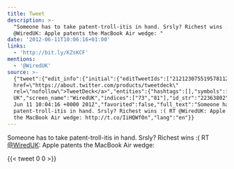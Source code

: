 ```yaml
---
title: Tweet
description: >-
  "Someone has to take patent-troll-itis in hand. Srsly? Richest wins :( RT
  @WiredUK: Apple patents the MacBook Air wedge: "
date: '2012-06-11T10:06:16+01:00'
links:
  - 'http://bit.ly/KZsKCF'
mentions:
  - '@WiredUK'
source: >-
  {"tweet":{"edit_info":{"initial":{"editTweetIds":["212123075519578112"],"editableUntil":"2012-06-11T11:04:16.917Z","editsRemaining":"5","isEditEligible":true}},"retweeted":false,"source":"<a
  href=\"https://about.twitter.com/products/tweetdeck\"
  rel=\"nofollow\">TweetDeck</a>","entities":{"hashtags":[],"symbols":[],"user_mentions":[{"name":"WIRED
  UK","screen_name":"WiredUK","indices":["73","81"],"id_str":"22363802","id":"22363802"}],"urls":[{"url":"http://t.co/IiHQWf0n","expanded_url":"http://bit.ly/KZsKCF","display_url":"bit.ly/KZsKCF","indices":["120","140"]}]},"display_text_range":["0","140"],"favorite_count":"0","id_str":"212123075519578112","truncated":false,"retweet_count":"0","id":"212123075519578112","possibly_sensitive":false,"created_at":"Mon
  Jun 11 10:04:16 +0000 2012","favorited":false,"full_text":"Someone has to take
  patent-troll-itis in hand. Srsly? Richest wins :( RT @WiredUK: Apple patents
  the MacBook Air wedge: http://t.co/IiHQWf0n","lang":"en"}}
---
```

Someone has to take patent-troll-itis in hand. Srsly? Richest wins :( RT [@WiredUK](https://twitter.com/@WiredUK): Apple patents the MacBook Air wedge: 
    
{{< tweet 0 0 >}}
    
